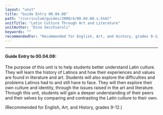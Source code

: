 ```yaml
---
layout: "unit"
title: "Guide Entry 00.04.08"
path: "/curriculum/guides/2000/4/00.04.08.x.html"
unitTitle: "Latin Culture Through Art and Literature"
unitAuthor: "Dina Secchiaroli"
keywords: ""
recommendedFor: "Recommended for English, Art, and History, grades 9-12."
---
```

<body>
<hr/>
 <h4>
  Guide Entry to 00.04.08:
 </h4>
 The purpose of this unit is to help students better understand Latin culture.  They will learn the history of Latinos and how their experiences and values are found in literature and art.  Students will also explore the difficulties and problems Latinos had to and still have to face.  They will then explore their own culture and identity, through the issues raised in the art and literature. Through this unit, students will gain a deeper understanding of their peers and their selves by comparing and contrasting the Latin culture to their own.
 <p>
  (Recommended for English, Art, and History, grades 9-12.)
 </p>


</body>